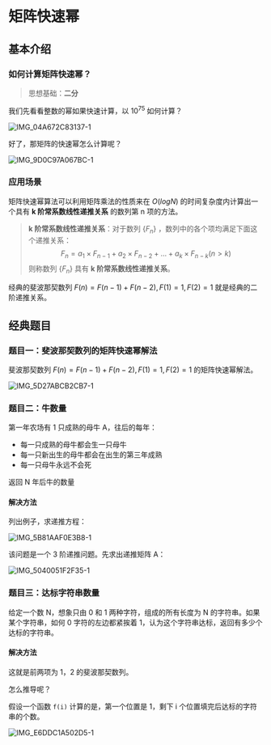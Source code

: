 # 矩阵快速幂

## 基本介绍

### 如何计算矩阵快速幂？

> 思想基础：**二分**

我们先看看整数的幂如果快速计算，以 $10^{75}$ 如何计算？

![IMG_04A672C83137-1](https://p.ipic.vip/ys3jen.jpg)

好了，那矩阵的快速幂怎么计算呢？

![IMG_9D0C97A067BC-1](https://p.ipic.vip/nbnnj5.jpg)

### 应用场景

矩阵快速幂算法可以利用矩阵乘法的性质来在 $O(log N)$ 的时间复杂度内计算出一个具有 **k 阶常系数线性递推关系** 的数列第 n 项的方法。

> **k 阶常系数线性递推关系**：对于数列 $\left\{F_n\right\}$ ，数列中的各个项均满足下面这个递推关系：
> $$
> \begin{equation}
> F_n=a_1 \times F_{n-1}+a_2 \times F_{n-2}+\ldots+a_k \times F_{n-k}(n>k)
> \end{equation}
> $$
> 则称数列 $\left\{F_n\right\}$ 具有 **k 阶常系数线性递推关系**。

经典的斐波那契数列 $F(n) = F(n-1)+F(n-2),F(1)=1,F(2)=1$ 就是经典的二阶递推关系。

## 经典题目

### 题目一：斐波那契数列的矩阵快速幂解法

斐波那契数列 $F(n) = F(n-1)+F(n-2),F(1)=1,F(2)=1$ 的矩阵快速幂解法。

![IMG_5D27ABCB2CB7-1](https://p.ipic.vip/qivrkh.jpg)

### 题目二：牛数量

第一年农场有 1 只成熟的母牛 A，往后的每年：

- 每一只成熟的母牛都会生一只母牛
- 每一只新出生的母牛都会在出生的第三年成熟
- 每一只母牛永远不会死

返回 N 年后牛的数量

#### 解决方法

列出例子，求递推方程：

![IMG_5B81AAF0E3B8-1](https://p.ipic.vip/uhmfnj.jpg)

该问题是一个 3 阶递推问题。先求出递推矩阵 A：

![IMG_5040051F2F35-1](https://p.ipic.vip/luah04.jpg)

### 题目三：达标字符串数量

给定一个数 N，想象只由 0 和 1 两种字符，组成的所有长度为 N 的字符串。如果某个字符串，如何 0 字符的左边都紧挨着 1，认为这个字符串达标，返回有多少个达标的字符串。

#### 解决方法

这就是前两项为 1，2 的斐波那契数列。

怎么推导呢？

假设一个函数 `f(i)` 计算的是，第一个位置是 1，剩下 i 个位置填完后达标的字符串的个数。

![IMG_E6DDC1A502D5-1](https://p.ipic.vip/9y28kx.jpg)









